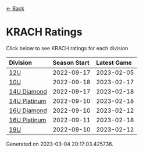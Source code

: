 [<- Back](../readme.md)
# KRACH Ratings
Click below to see KRACH ratings for each division

| Division | Season Start | Latest Game |
| :-- | :-- | :-- |
| [12U](12U-ratings.md) | 2022-09-17 | 2023-02-05 |
| [10U](10U-ratings.md) | 2022-09-18 | 2023-02-17 |
| [14U Diamond](14U-Diamond-ratings.md) | 2022-09-17 | 2023-02-18 |
| [14U Platinum](14U-Platinum-ratings.md) | 2022-09-10 | 2023-02-18 |
| [16U Diamond](16U-Diamond-ratings.md) | 2022-09-10 | 2023-02-12 |
| [16U Platinum](16U-Platinum-ratings.md) | 2022-09-11 | 2023-02-18 |
| [19U](19U-ratings.md) | 2022-09-10 | 2023-02-12 |

Generated on 2023-03-04 20:17:03.425736.
